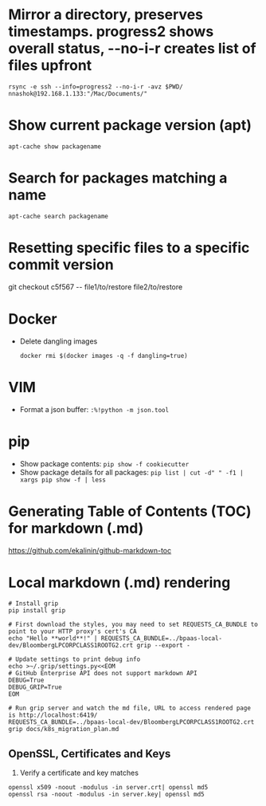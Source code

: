 # Mirror a directory, preserves timestamps. progress2 shows overall status, --no-i-r creates list of files upfront
```
rsync -e ssh --info=progress2 --no-i-r -avz $PWD/ nnashok@192.168.1.133:"/Mac/Documents/"
```

# Show current package version (apt)
```
apt-cache show packagename
```

# Search for packages matching a name
```
apt-cache search packagename
```

# Resetting specific files to a specific commit version
git checkout c5f567 -- file1/to/restore file2/to/restore

# Docker
* Delete dangling images
    ```
    docker rmi $(docker images -q -f dangling=true)
    ```

# VIM
* Format a json buffer: `:%!python -m json.tool`

# pip
* Show package contents: `pip show -f cookiecutter`
* Show package details for all packages: `pip list | cut -d" " -f1 | xargs pip show -f | less`

# Generating Table of Contents (TOC) for markdown (.md)
https://github.com/ekalinin/github-markdown-toc

# Local markdown (.md) rendering
```
# Install grip
pip install grip

# First download the styles, you may need to set REQUESTS_CA_BUNDLE to point to your HTTP proxy's cert's CA
echo "Hello **world**!" | REQUESTS_CA_BUNDLE=../bpaas-local-dev/BloombergLPCORPCLASS1ROOTG2.crt grip --export -

# Update settings to print debug info
echo >~/.grip/settings.py<<EOM
# GitHub Enterprise API does not support markdown API
DEBUG=True
DEBUG_GRIP=True
EOM

# Run grip server and watch the md file, URL to access rendered page is http://localhost:6419/
REQUESTS_CA_BUNDLE=../bpaas-local-dev/BloombergLPCORPCLASS1ROOTG2.crt grip docs/k8s_migration_plan.md
```


## OpenSSL, Certificates and Keys
1. Verify a certificate and key matches

```
openssl x509 -noout -modulus -in server.crt| openssl md5
openssl rsa -noout -modulus -in server.key| openssl md5
```
